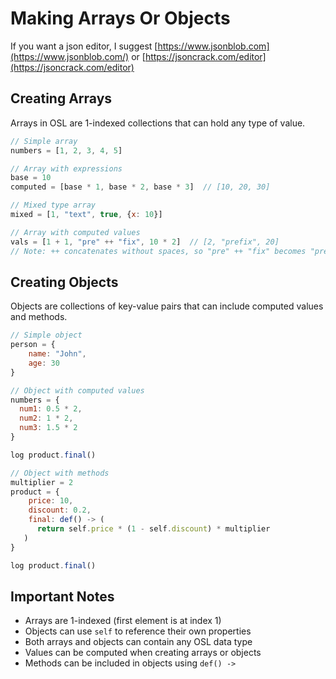 # Making Arrays Or Objects

If you want a json editor, I suggest [https://www.jsonblob.com](https://www.jsonblob.com/) or [https://jsoncrack.com/editor](https://jsoncrack.com/editor)

## Creating Arrays

Arrays in OSL are 1-indexed collections that can hold any type of value.

```javascript
// Simple array
numbers = [1, 2, 3, 4, 5]

// Array with expressions
base = 10
computed = [base * 1, base * 2, base * 3]  // [10, 20, 30]

// Mixed type array
mixed = [1, "text", true, {x: 10}]

// Array with computed values
vals = [1 + 1, "pre" ++ "fix", 10 * 2]  // [2, "prefix", 20]
// Note: ++ concatenates without spaces, so "pre" ++ "fix" becomes "prefix"
```

## Creating Objects

Objects are collections of key-value pairs that can include computed values and methods.

```javascript
// Simple object
person = {
    name: "John",
    age: 30
}

// Object with computed values
numbers = {
  num1: 0.5 * 2,
  num2: 1 * 2,
  num3: 1.5 * 2
}

log product.final()

// Object with methods
multiplier = 2
product = {
    price: 10,
    discount: 0.2,
    final: def() -> (
      return self.price * (1 - self.discount) * multiplier
   )
}

log product.final()
```

## Important Notes

- Arrays are 1-indexed (first element is at index 1)
- Objects can use `self` to reference their own properties
- Both arrays and objects can contain any OSL data type
- Values can be computed when creating arrays or objects
- Methods can be included in objects using `def() ->`
